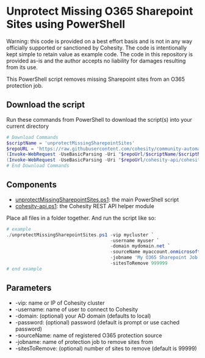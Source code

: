 # Unprotect Missing O365 Sharepoint Sites using PowerShell

Warning: this code is provided on a best effort basis and is not in any way officially supported or sanctioned by Cohesity. The code is intentionally kept simple to retain value as example code. The code in this repository is provided as-is and the author accepts no liability for damages resulting from its use.

This PowerShell script removes missing Sharepoint sites from an O365 protection job.

## Download the script

Run these commands from PowerShell to download the script(s) into your current directory

```powershell
# Download Commands
$scriptName = 'unprotectMissingSharepointSites'
$repoURL = 'https://raw.githubusercontent.com/cohesity/community-automation-samples/main/powershell'
(Invoke-WebRequest -UseBasicParsing -Uri "$repoUrl/$scriptName/$scriptName.ps1").content | Out-File "$scriptName.ps1"; (Get-Content "$scriptName.ps1") | Set-Content "$scriptName.ps1"
(Invoke-WebRequest -UseBasicParsing -Uri "$repoUrl/cohesity-api/cohesity-api.ps1").content | Out-File cohesity-api.ps1; (Get-Content cohesity-api.ps1) | Set-Content cohesity-api.ps1
# End Download Commands
```

## Components

* [unprotectMissingSharepointSites.ps1](https://raw.githubusercontent.com/cohesity/community-automation-samples/main/powershell/unprotectMissingSharepointSites/unprotectMissingSharepointSites.ps1): the main PowerShell script
* [cohesity-api.ps1](https://raw.githubusercontent.com/cohesity/community-automation-samples/main/powershell/cohesity-api/cohesity-api.ps1): the Cohesity REST API helper module

Place all files in a folder together. And run the script like so:

```powershell
# example
./unprotectMissingSharepointSites.ps1 -vip mycluster `
                                      -username myuser `
                                      -domain mydomain.net `
                                      -sourceName myaccount.onmicrosoft.com `
                                      -jobname 'My O365 Sharepoint Job' `
                                      -sitesToRemove 999999
# end example
```

## Parameters

* -vip: name or IP of Cohesity cluster
* -username: name of user to connect to Cohesity
* -domain: (optional) your AD domain (defaults to local)
* -password: (optional) password (default is prompt or use cached password)
* -sourceName: name of registered O365 protection source
* -jobname: name of protection job to remove sites from
* -sitesToRemove: (optional) number of sites to remove (default is 99999)
